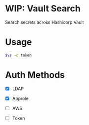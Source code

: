 # WIP: Vault Search 

Search secrets across Hashicorp Vault 

# Usage 

```bash
$vs -q token 
```

# Auth Methods

- [x] LDAP 
- [x] Approle 
- [ ] AWS 
- [ ] Token 


